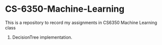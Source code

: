# CS-6350-Machine-Learning
This is a repository to record my assignments in CS6350 Machine Learning class
1. DecisionTree implementation.
